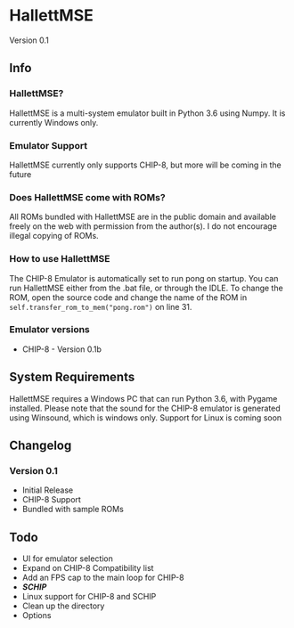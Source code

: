 # HallettMSE
Version 0.1

## Info

### HallettMSE?
HallettMSE is a multi-system emulator built in Python 3.6 using Numpy. It is currently Windows only.

### Emulator Support
HallettMSE currently only supports CHIP-8, but more will be coming in the future

### Does HallettMSE come with ROMs?
All ROMs bundled with HallettMSE are in the public domain and available freely on the web with permission from the author(s). I do not encourage illegal copying of ROMs.

### How to use HallettMSE
The CHIP-8 Emulator is automatically set to run pong on startup. You can run HallettMSE either from the .bat file, or through the IDLE.
To change the ROM, open the source code and change the name of the ROM in `self.transfer_rom_to_mem("pong.rom")` on line 31.

### Emulator versions
- CHIP-8 - Version 0.1b

## System Requirements
HallettMSE requires a Windows PC that can run Python 3.6, with Pygame installed.
Please note that the sound for the CHIP-8 emulator is generated using Winsound, which is windows only.
Support for Linux is coming soon

## Changelog

### Version 0.1
- Initial Release
- CHIP-8 Support
- Bundled with sample ROMs

## Todo
- UI for emulator selection
- Expand on CHIP-8 Compatibility list
- Add an FPS cap to the main loop for CHIP-8
- **_SCHIP_**
- Linux support for CHIP-8 and SCHIP
- Clean up the directory
- Options